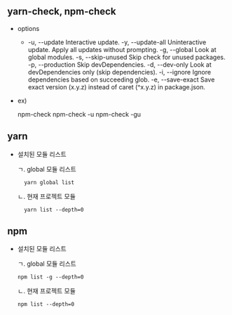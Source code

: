 ## yarn-check, npm-check

-   options

    -   -u, --update Interactive update.
        -y, --update-all Uninteractive update. Apply all updates without prompting.
        -g, --global Look at global modules.
        -s, --skip-unused Skip check for unused packages.
        -p, --production Skip devDependencies.
        -d, --dev-only Look at devDependencies only (skip dependencies).
        -i, --ignore Ignore dependencies based on succeeding glob.
        -e, --save-exact Save exact version (x.y.z) instead of caret (^x.y.z) in package.json.

-   ex)

    npm-check
    npm-check -u
    npm-check -gu

## yarn

-   설치된 모듈 리스트

    ㄱ. global 모듈 리스트

          yarn global list

    ㄴ. 현재 프로젝트 모듈

          yarn list --depth=0

## npm

-   설치된 모듈 리스트

    ㄱ. global 모듈 리스트

        npm list -g --depth=0

    ㄴ. 현재 프로젝트 모듈

        npm list --depth=0
